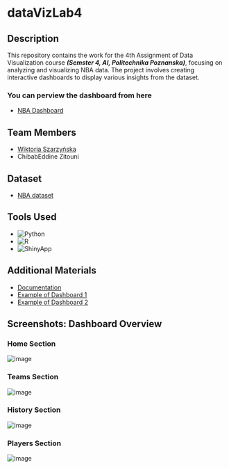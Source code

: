 # dataVizLab4

## Description
This repository contains the work for the 4th Assignment of Data Visualization course _**(Semster 4, AI, Politechnika Poznanska)**_, focusing on analyzing and visualizing NBA data. The project involves creating interactive dashboards to display various insights from the dataset.

### You can perview the dashboard from here
- [NBA Dashboard](https://wiktoriashinyapp.shinyapps.io/dataVizLab4/)

## Team Members
- [Wiktoria Szarzyńska ](https://github.com/wikusia-s)
- ChibabEddine Zitouni

## Dataset
- [NBA dataset](https://www.kaggle.com/datasets/wyattowalsh/basketball?resource=download)

## Tools Used
- ![Python](https://img.shields.io/badge/Python-3776AB?style=for-the-badge&logo=python&logoColor=white)
- ![R](https://img.shields.io/badge/R-276DC3?style=for-the-badge&logo=r&logoColor=white)
- ![ShinyApp](https://img.shields.io/badge/Shiny-45b8d8?style=for-the-badge&logo=rstudio&logoColor=white)


## Additional Materials
- [Documentation](https://docs.google.com/document/d/15xwetOOsZMyR2D0XXe6RyAmRc8I8gMmV2rx_2YjcEcI/edit?usp=sharing)
- [Example of Dashboard 1](https://rstudio.github.io/shinydashboard/structure.html)
- [Example of Dashboard 2](https://github.com/JanekDev/NBA-Coach-Dashboard/tree/main)

## Screenshots: Dashboard Overview

### Home Section
![image](https://github.com/chihab4real/dataVizLab4/assets/48674163/f23c66a5-c398-48ec-b30d-d956cc2021b0)

### Teams Section
![image](https://github.com/chihab4real/dataVizLab4/assets/48674163/7c0af5c6-f45d-4c4e-b3df-e222d31abde1)


### History Section
![image](https://github.com/chihab4real/dataVizLab4/assets/48674163/6017963f-6c45-4c52-88ad-e18608015233)


### Players Section
![image](https://github.com/chihab4real/dataVizLab4/assets/48674163/ff236563-a2c0-4625-972e-039885660a0f)


